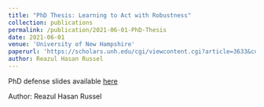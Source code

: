```yaml
---
title: "PhD Thesis: Learning to Act with Robustness"
collection: publications
permalink: /publication/2021-06-01-PhD-Thesis
date: 2021-06-01
venue: 'University of New Hampshire'
paperurl: 'https://scholars.unh.edu/cgi/viewcontent.cgi?article=3633&context=dissertation'
author: Reazul Hasan Russel
---
```


PhD defense slides available <a href="https://github.com/ReazulHasan/reazulhasan.github.io/blob/master/files/Defense_presentation_final_reazul_1.pdf">here</a>

Author: Reazul Hasan Russel
